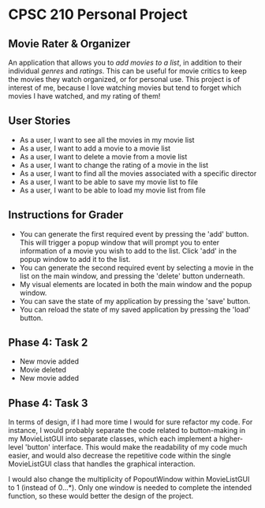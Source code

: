 # CPSC 210 Personal Project

## Movie Rater & Organizer

An application that allows you to *add movies to a list*, in addition to their individual *genres* and *ratings*. 
This can be useful for movie critics to keep the movies they watch organized, or for personal use. 
This project is of interest of me, because I love watching movies but tend to forget which movies I have watched, 
and my rating of them!

## User Stories

- As a user, I want to see all the movies in my movie list
- As a user, I want to add a movie to a movie list
- As a user, I want to delete a movie from a movie list
- As a user, I want to change the rating of a movie in the list
- As a user, I want to find all the movies associated with a specific director
- As a user, I want to be able to save my movie list to file
- As a user, I want to be able to load my movie list from file

## Instructions for Grader

- You can generate the first required event by pressing the 'add' button. This will trigger a popup window
that will prompt you to enter information of a movie you wish to add to the list. Click 'add' in the popup window 
to add it to the list. 
- You can generate the second required event by selecting a movie in the list on the main window, and pressing the 'delete'
button underneath.
- My visual elements are located in both the main window and the popup window.
- You can save the state of my application by pressing the 'save' button.
- You can reload the state of my saved application by pressing the 'load' button.

## Phase 4: Task 2

- New movie added
- Movie deleted
- New movie added

## Phase 4: Task 3

In terms of design, if I had more time I would for sure refactor my code. 
For instance, I would probably separate the code related to button-making in my MovieListGUI into 
separate classes, which each implement a higher-level 'button' interface. This would make the 
readability of my code much easier, and would also decrease the repetitive code within the
single MovieListGUI class that handles the graphical interaction.

I would also change the multiplicity of PopoutWindow within MovieListGUI to 
1 (instead of 0...*). Only one window is needed to complete the intended
function, so these would better the design of the project.